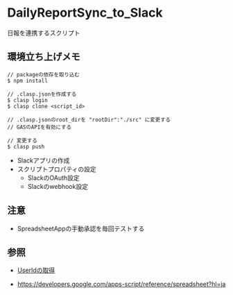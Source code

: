 # DailyReportSync_to_Slack
日報を連携するスクリプト


## 環境立ち上げメモ

```
// packageの依存を取り込む
$ npm install

// .clasp.jsonを作成する
$ clasp login
$ clasp clone <script_id>

// .clasp.jsonのroot_dirを "rootDir":"./src" に変更する
// GASのAPIを有効にする

// 変更する
$ clasp push

```

- Slackアプリの作成
- スクリプトプロパティの設定
    - SlackのOAuth設定
    - Slackのwebhook設定

## 注意
- SpreadsheetAppの手動承認を毎回テストする

## 参照
- [UserIdの取得](https://simple-josys.hatenablog.com/entry/2020/04/29/233859#OAuth--Permissions)

- https://developers.google.com/apps-script/reference/spreadsheet?hl=ja


